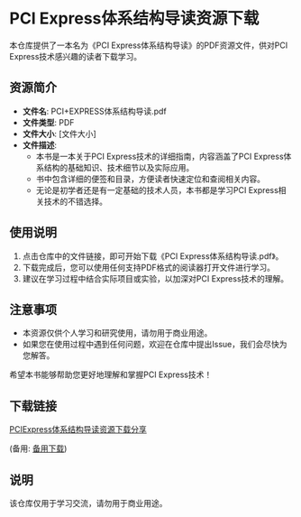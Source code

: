 # PCI Express体系结构导读资源下载

本仓库提供了一本名为《PCI Express体系结构导读》的PDF资源文件，供对PCI Express技术感兴趣的读者下载学习。

## 资源简介

- **文件名**: PCI+EXPRESS体系结构导读.pdf
- **文件类型**: PDF
- **文件大小**: [文件大小]
- **文件描述**: 
  - 本书是一本关于PCI Express技术的详细指南，内容涵盖了PCI Express体系结构的基础知识、技术细节以及实际应用。
  - 书中包含详细的便签和目录，方便读者快速定位和查阅相关内容。
  - 无论是初学者还是有一定基础的技术人员，本书都是学习PCI Express相关技术的不错选择。

## 使用说明

1. 点击仓库中的文件链接，即可开始下载《PCI Express体系结构导读.pdf》。
2. 下载完成后，您可以使用任何支持PDF格式的阅读器打开文件进行学习。
3. 建议在学习过程中结合实际项目或实验，以加深对PCI Express技术的理解。

## 注意事项

- 本资源仅供个人学习和研究使用，请勿用于商业用途。
- 如果您在使用过程中遇到任何问题，欢迎在仓库中提出Issue，我们会尽快为您解答。

希望本书能够帮助您更好地理解和掌握PCI Express技术！

## 下载链接
[PCIExpress体系结构导读资源下载分享](https://pan.quark.cn/s/79731f21fc6a) 

(备用: [备用下载](https://pan.baidu.com/s/1WhHt9T08XE6u5WnaMAOb_g?pwd=jg5h))

## 说明

该仓库仅用于学习交流，请勿用于商业用途。
